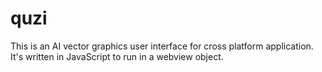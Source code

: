 # quzi
This is an AI vector graphics user interface for cross platform application. It's written in JavaScript to run in a webview object.

